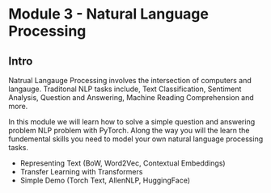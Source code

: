 # Module 3 - Natural Language Processing
## Intro

Natrual Langauge Processing involves the intersection of computers and langauge. Traditonal NLP tasks include, Text Classification, Sentiment Analysis, Question and Answering, Machine Reading Comprehension and more. 


In this module we will learn how to solve a simple question and answering problem NLP problem with PyTorch. Along the way you will the learn the fundemental skills you need to model your own natural language processing tasks.

- Representing Text (BoW, Word2Vec, Contextual Embeddings)
- Transfer Learning with Transformers
- Simple Demo (Torch Text, AllenNLP, HuggingFace)
